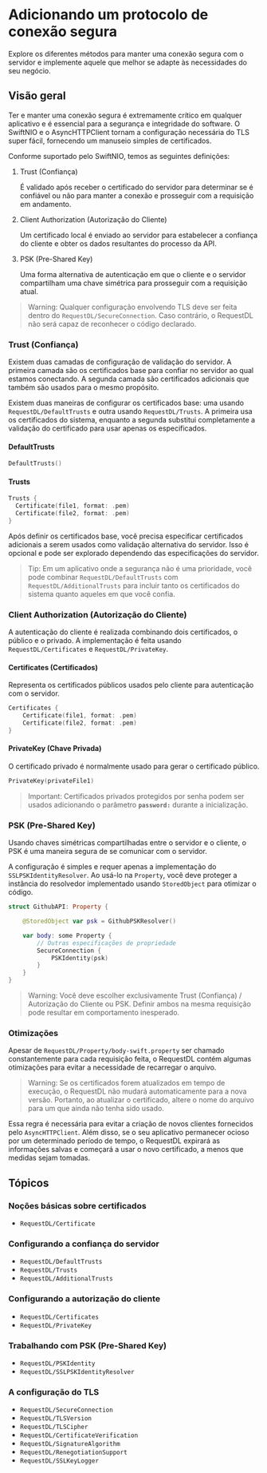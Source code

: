 # Adicionando um protocolo de conexão segura

Explore os diferentes métodos para manter uma conexão segura com o servidor e implemente aquele que melhor se adapte às necessidades do seu negócio.

## Visão geral

Ter e manter uma conexão segura é extremamente crítico em qualquer aplicativo e é essencial para a segurança e integridade do software. O SwiftNIO e o AsyncHTTPClient tornam a configuração necessária do TLS super fácil, fornecendo um manuseio simples de certificados.

Conforme suportado pelo SwiftNIO, temos as seguintes definições:

1. Trust (Confiança)

   É validado após receber o certificado do servidor para determinar se é confiável ou não para manter a conexão e prosseguir com a requisição em andamento.

2. Client Authorization (Autorização do Cliente)

   Um certificado local é enviado ao servidor para estabelecer a confiança do cliente e obter os dados resultantes do processo da API.

3. PSK (Pre-Shared Key)

   Uma forma alternativa de autenticação em que o cliente e o servidor compartilham uma chave simétrica para prosseguir com a requisição atual.

> Warning: Qualquer configuração envolvendo TLS deve ser feita dentro do ``RequestDL/SecureConnection``. Caso contrário, o RequestDL não será capaz de reconhecer o código declarado.

### Trust (Confiança)

Existem duas camadas de configuração de validação do servidor. A primeira camada são os certificados base para confiar no servidor ao qual estamos conectando. A segunda camada são certificados adicionais que também são usados para o mesmo propósito.

Existem duas maneiras de configurar os certificados base: uma usando ``RequestDL/DefaultTrusts`` e outra usando ``RequestDL/Trusts``. A primeira usa os certificados do sistema, enquanto a segunda substitui completamente a validação do certificado para usar apenas os especificados.

#### DefaultTrusts

```swift
DefaultTrusts()
```

#### Trusts

```swift
Trusts {
  Certificate(file1, format: .pem)
  Certificate(file2, format: .pem)
}
```

Após definir os certificados base, você precisa especificar certificados adicionais a serem usados como validação alternativa do servidor. Isso é opcional e pode ser explorado dependendo das especificações do servidor.

> Tip: Em um aplicativo onde a segurança não é uma prioridade, você pode combinar ``RequestDL/DefaultTrusts`` com ``RequestDL/AdditionalTrusts`` para incluir tanto os certificados do sistema quanto aqueles em que você confia.

### Client Authorization (Autorização do Cliente)

A autenticação do cliente é realizada combinando dois certificados, o público e o privado. A implementação é feita usando ``RequestDL/Certificates`` e ``RequestDL/PrivateKey``.

#### Certificates (Certificados)

Representa os certificados públicos usados pelo cliente para autenticação com o servidor.

```swift
Certificates {
    Certificate(file1, format: .pem)
    Certificate(file2, format: .pem)
}
```

#### PrivateKey (Chave Privada)

O certificado privado é normalmente usado para gerar o certificado público.

```swift
PrivateKey(privateFile1)
```

> Important: Certificados privados protegidos por senha podem ser usados adicionando o parâmetro **`password:`** durante a inicialização.

### PSK (Pre-Shared Key)

Usando chaves simétricas compartilhadas entre o servidor e o cliente, o PSK é uma maneira segura de se comunicar com o servidor.

A configuração é simples e requer apenas a implementação do ``SSLPSKIdentityResolver``. Ao usá-lo na ``Property``, você deve proteger a instância do resolvedor implementado usando ``StoredObject`` para otimizar o código.

```swift
struct GithubAPI: Property {

    @StoredObject var psk = GithubPSKResolver()

    var body: some Property {
        // Outras especificações de propriedade
        SecureConnection {
            PSKIdentity(psk)
        }
    }
}
```

> Warning: Você deve escolher exclusivamente Trust (Confiança) / Autorização do Cliente ou PSK. Definir ambos na mesma requisição pode resultar em comportamento inesperado.

### Otimizações

Apesar de ``RequestDL/Property/body-swift.property`` ser chamado constantemente para cada requisição feita, o RequestDL contém algumas otimizações para evitar a necessidade de recarregar o arquivo.

> Warning: Se os certificados forem atualizados em tempo de execução, o RequestDL não mudará automaticamente para a nova versão. Portanto, ao atualizar o certificado, altere o nome do arquivo para um que ainda não tenha sido usado.

Essa regra é necessária para evitar a criação de novos clientes fornecidos pelo `AsyncHTTPClient`. Além disso, se o seu aplicativo permanecer ocioso por um determinado período de tempo, o RequestDL expirará as informações salvas e começará a usar o novo certificado, a menos que medidas sejam tomadas.

## Tópicos

### Noções básicas sobre certificados

- ``RequestDL/Certificate``

### Configurando a confiança do servidor

- ``RequestDL/DefaultTrusts``
- ``RequestDL/Trusts``
- ``RequestDL/AdditionalTrusts``

### Configurando a autorização do cliente

- ``RequestDL/Certificates``
- ``RequestDL/PrivateKey``

### Trabalhando com PSK (Pre-Shared Key)

- ``RequestDL/PSKIdentity``
- ``RequestDL/SSLPSKIdentityResolver``

### A configuração do TLS

- ``RequestDL/SecureConnection``
- ``RequestDL/TLSVersion``
- ``RequestDL/TLSCipher``
- ``RequestDL/CertificateVerification``
- ``RequestDL/SignatureAlgorithm``
- ``RequestDL/RenegotiationSupport``
- ``RequestDL/SSLKeyLogger``